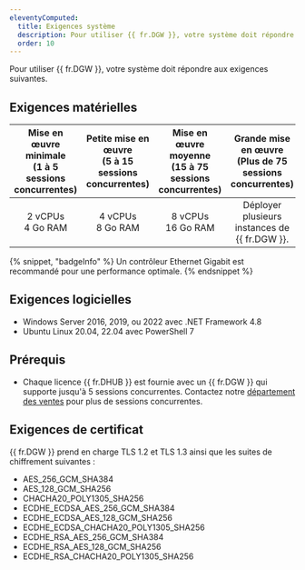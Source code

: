 ```yaml
---
eleventyComputed:
  title: Exigences système
  description: Pour utiliser {{ fr.DGW }}, votre système doit répondre à ces exigences.
  order: 10
---
```

Pour utiliser {{ fr.DGW }}, votre système doit répondre aux exigences suivantes.

## Exigences matérielles
| Mise en œuvre minimale<br>(1 à 5 sessions concurrentes) | Petite mise en œuvre<br>(5 à 15 sessions concurrentes) | Mise en œuvre moyenne<br>(15 à 75 sessions concurrentes) | Grande mise en œuvre<br>(Plus de 75 sessions concurrentes) |
| :---: | :---: | :---: | :---: |
| 2 vCPUs<br>4 Go RAM | 4 vCPUs<br>8 Go RAM | 8 vCPUs<br>16 Go RAM | Déployer plusieurs instances de {{ fr.DGW }}. |

{% snippet, "badgeInfo" %}
Un contrôleur Ethernet Gigabit est recommandé pour une performance optimale.
{% endsnippet %}

## Exigences logicielles
* Windows Server 2016, 2019, ou 2022 avec .NET Framework 4.8
* Ubuntu Linux 20.04, 22.04 avec PowerShell 7

## Prérequis
* Chaque licence {{ fr.DHUB }} est fournie avec un {{ fr.DGW }} qui supporte jusqu'à 5 sessions concurrentes. Contactez notre [département des ventes](mailto:sales@devolutions.net) pour plus de sessions concurrentes.

## Exigences de certificat
{{ fr.DGW }} prend en charge TLS 1.2 et TLS 1.3 ainsi que les suites de chiffrement suivantes :
* AES_256_GCM_SHA384
* AES_128_GCM_SHA256
* CHACHA20_POLY1305_SHA256
* ECDHE_ECDSA_AES_256_GCM_SHA384
* ECDHE_ECDSA_AES_128_GCM_SHA256
* ECDHE_ECDSA_CHACHA20_POLY1305_SHA256
* ECDHE_RSA_AES_256_GCM_SHA384
* ECDHE_RSA_AES_128_GCM_SHA256
* ECDHE_RSA_CHACHA20_POLY1305_SHA256
